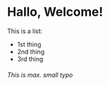 # Hallo, Welcome!

This is a list: 
- 1st thing
- 2nd thing
- 3rd thing

###### This is max. small typo

